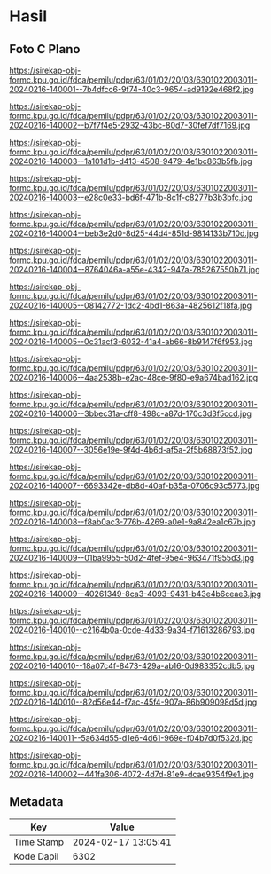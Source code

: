 # Hasil

## Foto C Plano

https://sirekap-obj-formc.kpu.go.id/fdca/pemilu/pdpr/63/01/02/20/03/6301022003011-20240216-140001--7b4dfcc6-9f74-40c3-9654-ad9192e468f2.jpg

https://sirekap-obj-formc.kpu.go.id/fdca/pemilu/pdpr/63/01/02/20/03/6301022003011-20240216-140002--b7f7f4e5-2932-43bc-80d7-30fef7df7169.jpg

https://sirekap-obj-formc.kpu.go.id/fdca/pemilu/pdpr/63/01/02/20/03/6301022003011-20240216-140003--1a101d1b-d413-4508-9479-4e1bc863b5fb.jpg

https://sirekap-obj-formc.kpu.go.id/fdca/pemilu/pdpr/63/01/02/20/03/6301022003011-20240216-140003--e28c0e33-bd6f-471b-8c1f-c8277b3b3bfc.jpg

https://sirekap-obj-formc.kpu.go.id/fdca/pemilu/pdpr/63/01/02/20/03/6301022003011-20240216-140004--beb3e2d0-8d25-44d4-851d-9814133b710d.jpg

https://sirekap-obj-formc.kpu.go.id/fdca/pemilu/pdpr/63/01/02/20/03/6301022003011-20240216-140004--8764046a-a55e-4342-947a-785267550b71.jpg

https://sirekap-obj-formc.kpu.go.id/fdca/pemilu/pdpr/63/01/02/20/03/6301022003011-20240216-140005--08142772-1dc2-4bd1-863a-4825612f18fa.jpg

https://sirekap-obj-formc.kpu.go.id/fdca/pemilu/pdpr/63/01/02/20/03/6301022003011-20240216-140005--0c31acf3-6032-41a4-ab66-8b9147f6f953.jpg

https://sirekap-obj-formc.kpu.go.id/fdca/pemilu/pdpr/63/01/02/20/03/6301022003011-20240216-140006--4aa2538b-e2ac-48ce-9f80-e9a674bad162.jpg

https://sirekap-obj-formc.kpu.go.id/fdca/pemilu/pdpr/63/01/02/20/03/6301022003011-20240216-140006--3bbec31a-cff8-498c-a87d-170c3d3f5ccd.jpg

https://sirekap-obj-formc.kpu.go.id/fdca/pemilu/pdpr/63/01/02/20/03/6301022003011-20240216-140007--3056e19e-9f4d-4b6d-af5a-2f5b68873f52.jpg

https://sirekap-obj-formc.kpu.go.id/fdca/pemilu/pdpr/63/01/02/20/03/6301022003011-20240216-140007--6693342e-db8d-40af-b35a-0706c93c5773.jpg

https://sirekap-obj-formc.kpu.go.id/fdca/pemilu/pdpr/63/01/02/20/03/6301022003011-20240216-140008--f8ab0ac3-776b-4269-a0e1-9a842ea1c67b.jpg

https://sirekap-obj-formc.kpu.go.id/fdca/pemilu/pdpr/63/01/02/20/03/6301022003011-20240216-140009--01ba9955-50d2-4fef-95e4-963471f955d3.jpg

https://sirekap-obj-formc.kpu.go.id/fdca/pemilu/pdpr/63/01/02/20/03/6301022003011-20240216-140009--40261349-8ca3-4093-9431-b43e4b6ceae3.jpg

https://sirekap-obj-formc.kpu.go.id/fdca/pemilu/pdpr/63/01/02/20/03/6301022003011-20240216-140010--c2164b0a-0cde-4d33-9a34-f71613286793.jpg

https://sirekap-obj-formc.kpu.go.id/fdca/pemilu/pdpr/63/01/02/20/03/6301022003011-20240216-140010--18a07c4f-8473-429a-ab16-0d983352cdb5.jpg

https://sirekap-obj-formc.kpu.go.id/fdca/pemilu/pdpr/63/01/02/20/03/6301022003011-20240216-140010--82d56e44-f7ac-45f4-907a-86b909098d5d.jpg

https://sirekap-obj-formc.kpu.go.id/fdca/pemilu/pdpr/63/01/02/20/03/6301022003011-20240216-140011--5a634d55-d1e6-4d61-969e-f04b7d0f532d.jpg

https://sirekap-obj-formc.kpu.go.id/fdca/pemilu/pdpr/63/01/02/20/03/6301022003011-20240216-140002--441fa306-4072-4d7d-81e9-dcae9354f9e1.jpg


## Metadata

| Key        | Value               |
| ---------- | ------------------- |
| Time Stamp | 2024-02-17 13:05:41 |
| Kode Dapil | 6302                |



